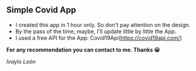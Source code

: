 ## Simple Covid App

- I created this app in 1 hour only. So don't pay attention on the design.
- By the pass of the time, maybe, I'll update little by little the App.
- I used a free API for the App: Covid19Api(https://covid19api.com/)

**For any recommendation you can contact to me. Thanks 😀**

*Ivaylo León*
